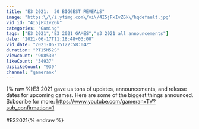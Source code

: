 ```yaml
---
title: "E3 2021:  30 BIGGEST REVEALS"
image: "https:\/\/i.ytimg.com\/vi\/4I5jFxIvZGk\/hqdefault.jpg"
vid_id: "4I5jFxIvZGk"
categories: "Gaming"
tags: ["E3 2021","E3 2021 GAMES","e3 2021 all announcements"]
date: "2021-06-17T11:18:48+03:00"
vid_date: "2021-06-15T22:58:04Z"
duration: "PT15M52S"
viewcount: "908530"
likeCount: "34937"
dislikeCount: "939"
channel: "gameranx"
---
```

{% raw %}E3 2021 gave us tons of updates, announcements, and release dates for upcoming games. Here are some of the biggest things announced.<br />Subscribe for more: <a rel="nofollow" target="blank" href="https://www.youtube.com/gameranxTV?sub_confirmation=1">https://www.youtube.com/gameranxTV?sub_confirmation=1</a><br /><br />#E32021{% endraw %}
